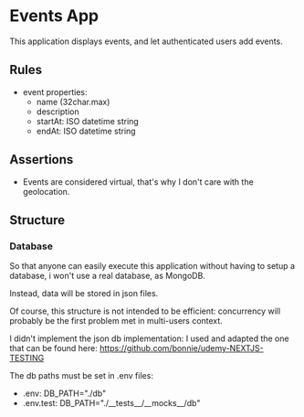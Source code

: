 # Events App

This application displays events, and let authenticated users add events.

## Rules

- event properties:
  - name (32char.max)
  - description
  - startAt: ISO datetime string
  - endAt: ISO datetime string

## Assertions

- Events are considered virtual, that's why I don't care with the geolocation.

## Structure

### Database

So that anyone can easily execute this application without having to setup a database, i won't use a real database, as MongoDB.

Instead, data will be stored in json files.

Of course, this structure is not intended to be efficient: concurrency will probably be the first problem met in multi-users context.

I didn't implement the json db implementation: I used and adapted the one that can be found here: https://github.com/bonnie/udemy-NEXTJS-TESTING

The db paths must be set in .env files:

- .env: DB_PATH="./db"
- .env.test: DB_PATH="./\_\_tests\_\_/\_\_mocks\_\_/db"
